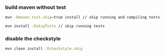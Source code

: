 ### build maven without test
```bash
mvn -Dmaven.test.skip=true install // skip running and compiling tests

mvn install -DskipTests // skip running tests 
```

### disable the checkstyle
```bash
mvn clean install -Dcheckstyle.skip
```
